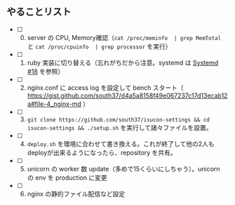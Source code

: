 ## やることリスト
- [ ] 0. server の CPU, Memory確認（`cat /proc/meminfo  | grep MemTotal` と `cat /proc/cpuinfo  | grep processor` を実行）
- [ ] 1. ruby 実装に切り替える（忘れがちだから注意。systemd は [Systemd #18](https://github.com/ngtk/orenoie/issues/18) を参照）
- [ ] 2. nginx.conf に access log を設定して bench スタート（ https://gist.github.com/south37/d4a5a8158f49e067237c17d13ecab12a#file-4_nginx-md ）
- [ ] 3. `git clone https://github.com/south37/isucon-settings && cd isucon-settings && ./setup.sh` を実行して諸々ファイルを設置。
- [ ] 4. `deploy.sh` を環境に合わせて書き換える。これが終了して他の2人もdeployが出来るようになったら、repository を共有。
- [ ] 5. unicorn の worker 数 update（多めで15くらいにしちゃう）。unicorn の env を production に変更
- [ ] 6. nginx の静的ファイル配信など設定
